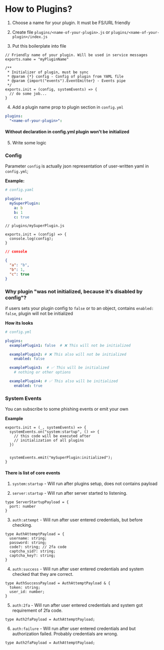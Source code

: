 # How to Plugins?

1. Choose a name for your plugin. It must be FS/URL friendly

2. Create file `plugins/<name-of-your-plugin>.js` or `plugins/<name-of-your-plugin>/index.js`

3. Put this boilerplate into file

```JS
// Friendly name of your plugin. Will be used in service messages
exports.name = "myPluginName"

/**
 * Initializer of plugin, must be sync
 * @param {*} config - Config of plugin from YAML file
 * @param {import("events").EventEmitter} - Events pipe
 */
exports.init = (config, systemEvents) => {
  // do some job...
}
```

4. Add a plugin name prop to plugin section in `config.yml`

```YAML
plugins:
  "<name-of-your-plugin>":
```

#### Without declaration in config.yml plugin won't be initialized

5. Write some logic

### Config

Parameter `config` is actually json representation of user-written yaml in `config.yml`;

**Example:**

```YAML
# config.yaml

plugins:
  mySuperPlugin:
    a: b
    b: 1
    c: true
```

```JS
// plugins/mySuperPlugin.js

exports.init = (config) => {
  console.log(config);
}
```

```JSON
// console

{
  "a": "b",
  "b": 1,
  "c": true
}
```

### Why plugin "was not initialized, because it's disabled by config"?

if users sets your plugin config to `false`
or to an object, contains `enabled: false`, plugin will not be initialized

**How its looks**

```YAML
# config.yml

plugins:
  examplePlugin1: false  # ❌ This will not be initialized

  examplePlugin2: # ❌ This also will not be initialized
    enabled: false

  examplePlugin3:  # ✅ This will be initialized
    # nothing or other options

  examplePlugin4: # ✅ This also will be initialized
    enabled: true

```

### System Events

You can subscribe to some phishing events or emit your own

**Example**

```JS
exports.init = (_, systemEvents) => {
  systemEvents.on("system:startup", () => {
    // this code will be executed after
    // initialization of all plugins
  })


  systemEvents.emit("mySuperPlugin:initialized");
}
```

#### There is list of core events

1. `system:startup` - Will run after plugins setup, does not contains payload

2. `server:startup` - Will run after server started to listening.

```TS
type ServerStartupPayload = {
  port: number
}
```

3. `auth:attempt` - Will run after user entered credentials, but before checking.

```TS
type AuthAttemptPayload = {
  username: string;
  password: string;
  code?: string; // 2fa code
  captcha_sid?: string;
  captcha_key?: string;
}
```

4. `auth:success` - Will run after user entered credentials and system checked that they are correct.

```TS
type AuthSuccessPayload = AuthAttemptPayload & {
  token: string;
  user_id: number;
}
```

5. `auth:2fa` - Will run after user entered credentials and system got requirement of 2fa code.

```TS
type Auth2faPayload = AuthAttemptPayload;
```

6. `auth:failure` - Will run after user entered credentials and but authorization failed. Probably credentials are wrong.

```TS
type Auth2faPayload = AuthAttemptPayload;
```
